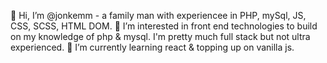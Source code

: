 👋 Hi, I’m @jonkemm - a family man with experiencee in PHP, mySql, JS, CSS, SCSS, HTML DOM.
👀 I’m interested in front end technologies to build on my knowledge of php & mysql.  I'm pretty much full stack but not ultra experienced.
🌱 I’m currently learning react & topping up on vanilla js.
